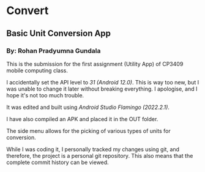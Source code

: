 # Convert

## Basic Unit Conversion App

### By: **Rohan Pradyumna Gundala**

This is the submission for the first assignment (Utility App) of CP3409 mobile computing class.

I accidentally set the API level to _31 (Android 12.0)_. This is way too new, but I was unable
to change it later without breaking everything. I apologise, and I hope it's not too much trouble.

It was edited and built using _Android Studio Flamingo (2022.2.1)_.

I have also compiled an APK and placed it in the OUT folder.

The side menu allows for the picking of various types of units for conversion.

While I was coding it, I personally tracked my changes using git, and therefore, the project is a personal git repository. This also means that the complete commit history can be viewed.
